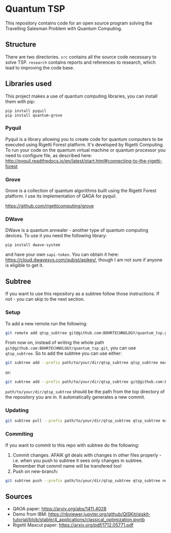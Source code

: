# Quantum TSP

This repository contains code for an open source program solving the Travelling Salesman Problem with Quantum Computing.

## Structure

There are two directories.
`src` contains all the source code necessary to solve TSP.
`research` contains reports and references to research, which lead to improving the code base.


## Libraries used

This project makes a use of quantum computing libraries, you can install them with pip:

    pip install pyquil
    pip install quantum-grove

### Pyquil

Pyquil is a library allowing you to create code for quantum computers to be executed using Rigetti Forest platform. It's developed by Rigetti Computing.
To run your code on the quantum virtual machine or quantum processor you need to configure file, as described here:
http://pyquil.readthedocs.io/en/latest/start.html#connecting-to-the-rigetti-forest

### Grove

Grove is a collection of quantum algorithms built using the Rigetti Forest platform. I use its implementation of QAOA for pyquil.

https://github.com/rigetticomputing/grove

### DWave

DWave is a quantum annealer - another type of quantum computing devices. To use it you need the following library:

    pip install dwave-system

and have your own `sapi-token`. You can obtain it here: https://cloud.dwavesys.com/qubist/apikey/, though I am not sure if anyone is eligible to get it.


## Subtree

If you want to use this repository as a subtree follow those instructions. If not - you can skip to the next section.

### Setup

To add a new remote run the following:

```bash
git remote add qtsp_subtree git@github.com:BOHRTECHNOLOGY/quantum_tsp.git
```

From now on, instead of writing the whole path `git@github.com:BOHRTECHNOLOGY/quantum_tsp.git`, you can use `qtsp_subtree`. So to add the subtree you can use either:

```bash
git subtree add --prefix path/to/your/dir/qtsp_subtree qtsp_subtree master --squash
```

or:

```bash
git subtree add --prefix path/to/your/dir/qtsp_subtree git@github.com:BOHRTECHNOLOGY/quantum_tsp.git master --squash
```

`path/to/your/dir/qtsp_subtree` should be the path from the top directory of the repository you are in. It automatically generates a new commit.

### Updating

```bash
git subtree pull --prefix path/to/your/dir/qtsp_subtree qtsp_subtree master --squash
```

### Commiting

If you want to commit to this repo with subtree do the following:

1. Commit changes. AFAIK git deals with changes in other files properly - i.e. when you push to subtree it sees only changes in subtree. Remember that commit name will be transfered too!
2. Push on new-branch: 

```bash
git subtree push --prefix path/to/your/dir/qtsp_subtree qtsp_subtree new-branch
```


## Sources 

- QAOA paper: https://arxiv.org/abs/1411.4028
- Demo from IBM: https://nbviewer.jupyter.org/github/QISKit/qiskit-tutorial/blob/stable/4_applications/classical_optimization.ipynb
- Rigetti Maxcut paper: https://arxiv.org/pdf/1712.05771.pdf


